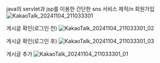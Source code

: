 java의 servlet과 jsp를 이용한 간단한 sns 서비스 제작/n
회원가입
![KakaoTalk_20241104_211033301](https://github.com/user-attachments/assets/5f201129-fbd3-457b-8f00-4783e8f9c367)

게시글 확인(로그인 전)
![KakaoTalk_20241104_211033301_02](https://github.com/user-attachments/assets/88a7c203-26e1-4bce-9adb-1fc478eea378)

게시글 확인(로그인 후)
![KakaoTalk_20241104_211033301_03](https://github.com/user-attachments/assets/27ebe95d-c73f-440a-8dee-080b795d0c8c)

게시글 추가
![KakaoTalk_20241104_211033301_01](https://github.com/user-attachments/assets/19e4aee5-5b63-4e3e-9b4d-b40cbd084fdb)
